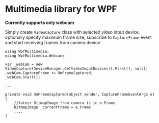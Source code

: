 # Multimedia library for WPF

**Currently supports only webcam**

Simply create `VideoCapture` class with selected video input device, optionally specify maximum frame size, subscribe to `CaptureFrame` event and start receiving frames from camera device

```
using WpfMultimedia;
using WpfMultimedia.Webcam;

var _webCam = new VideoCapture(DeviceManager.GetVideoInputDevices().First(), null);
_webCam.CaptureFrame += OnFrameCaptured;
_webCam.Start();

...

private void OnFrameCaptured(object sender, CaptureFrameEventArgs e)
{
    //latest BitmapImage from camera is in e.Frame
    BitmapImage _currentFrame = e.Frame
    ....
}
```
